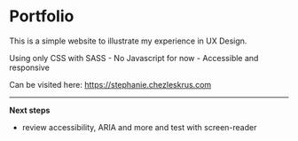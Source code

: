 # Portfolio
This is a simple website to illustrate my experience in UX Design.

Using only CSS with SASS - No Javascript for now -
Accessible and responsive

Can be visited here: 
https://stephanie.chezleskrus.com

---

**Next steps**
- review accessibility, ARIA and more and test with screen-reader 

